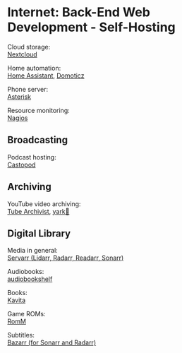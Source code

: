# Internet: Back-End Web Development - Self-Hosting

Cloud storage:  
[Nextcloud](https://nextcloud.com/)

Home automation:  
[Home Assistant](https://www.home-assistant.io/),
[Domoticz](https://www.domoticz.com/)

Phone server:  
[Asterisk](https://www.asterisk.org/)

Resource monitoring:  
[Nagios](https://www.nagios.org/)

## Broadcasting

Podcast hosting:  
[Castopod](https://castopod.org/)

## Archiving

YouTube video archiving:  
[Tube Archivist](https://www.tubearchivist.com/),
[yark🐍](https://pypi.org/project/yark/)

## Digital Library

Media in general:  
[Servarr (Lidarr, Radarr, Readarr, Sonarr)](https://wiki.servarr.com/)

Audiobooks:  
[audiobookshelf](https://www.audiobookshelf.org/)

Books:  
[Kavita](https://www.kavitareader.com/)

Game ROMs:  
[RomM](https://github.com/zurdi15/romm)

Subtitles:  
[Bazarr (for Sonarr and Radarr)](https://www.bazarr.media/)
